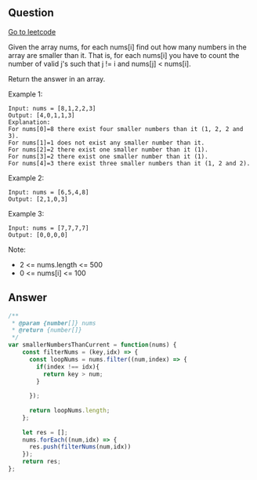 ## Question

[Go to leetcode]('https://leetcode.com/problems/how-many-numbers-are-smaller-than-the-current-number/')

Given the array nums, for each nums[i] find out how many numbers in the array are smaller than it. That is, for each nums[i] you have to count the number of valid j's such that j != i and nums[j] < nums[i].

Return the answer in an array.

Example 1:
```
Input: nums = [8,1,2,2,3]
Output: [4,0,1,1,3]
Explanation: 
For nums[0]=8 there exist four smaller numbers than it (1, 2, 2 and 3). 
For nums[1]=1 does not exist any smaller number than it.
For nums[2]=2 there exist one smaller number than it (1). 
For nums[3]=2 there exist one smaller number than it (1). 
For nums[4]=3 there exist three smaller numbers than it (1, 2 and 2).
```

Example 2:
```
Input: nums = [6,5,4,8]
Output: [2,1,0,3]
```

Example 3:
```
Input: nums = [7,7,7,7]
Output: [0,0,0,0]
```
 
Note:
- 2 <= nums.length <= 500
- 0 <= nums[i] <= 100

## Answer

```js
/**
 * @param {number[]} nums
 * @return {number[]}
 */
var smallerNumbersThanCurrent = function(nums) {
    const filterNums = (key,idx) => {
      const loopNums = nums.filter((num,index) => {
        if(index !== idx){
          return key > num;    
        }
        
      });
    
      return loopNums.length;
    };
  
    let res = [];
    nums.forEach((num,idx) => {
      res.push(filterNums(num,idx))
    });
    return res;
};
```